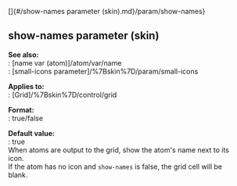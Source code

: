 []{#/show-names parameter (skin).md}/param/show-names}    
## show-names parameter (skin)    
**See also:**    
:   [name var (atom)]/atom/var/name    
:   [small-icons parameter]/%7Bskin%7D/param/small-icons    
<!-- -->    
**Applies to:**    
:   [Grid]/%7Bskin%7D/control/grid    
<!-- -->    
**Format:**    
:   true/false    
<!-- -->    
**Default value:**    
:   true    
When atoms are output to the grid, show the atom\'s name next to its    
icon.    
If the atom has no icon and `show-names` is false, the grid cell will be    
blank.  